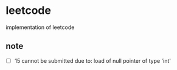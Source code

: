 # leetcode
implementation of leetcode





## note

- [ ] 15 cannot be submitted due to: load of null pointer of type 'int'





